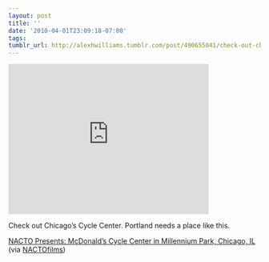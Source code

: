```yaml
---
layout: post
title: ''
date: '2010-04-01T23:09:18-07:00'
tags: 
tumblr_url: http://alexhwilliams.tumblr.com/post/490655041/check-out-chicagos-cycle-center-portland-needs-a
---
```

<iframe width="400" height="300" src="http://www.youtube.com/embed/BZQt4JzkptA?wmode=transparent&autohide=1&egm=0&hd=1&iv_load_policy=3&modestbranding=1&rel=0&showinfo=0&showsearch=0" frameborder="0" allowfullscreen></iframe><br/><p>Check out Chicago&#8217;s Cycle Center. Portland needs a place like this.</p>
<p><a href="http://www.youtube.com/watch?v=BZQt4JzkptA&amp;feature=player_embedded">NACTO Presents: McDonald&#8217;s Cycle Center in Millennium Park, Chicago, IL</a> (via <a href="http://youtube.com/user/NACTOfilms">NACTOfilms</a>)</p>
